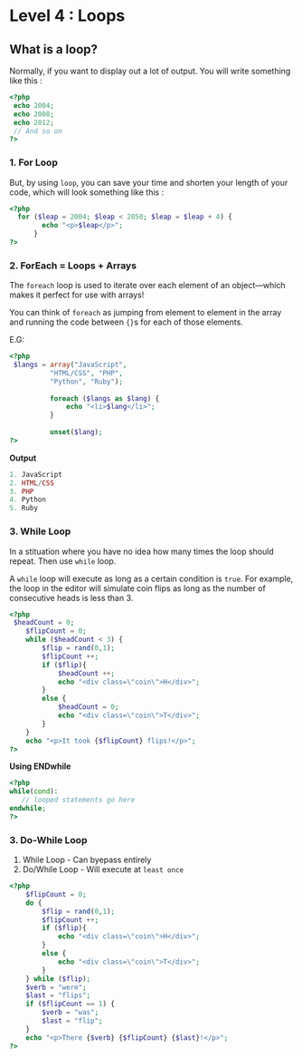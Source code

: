 # Level 4 : Loops
## What is a loop?

Normally, if you want to display out a lot of output. You will write something like this :

```php
<?php
 echo 2004;
 echo 2008;
 echo 2012;
 // And so on
?>
```

### 1. For Loop
But, by using `loop`, you can save your time and shorten your length of your code, which will look something like this : 

```php
<?php
  for ($leap = 2004; $leap < 2050; $leap = $leap + 4) {
        echo "<p>$leap</p>";
      }
?>
```

### 2. ForEach = Loops + Arrays 

The `foreach` loop is used to iterate over each element of an object—which makes it perfect for use with arrays!

You can think of `foreach` as jumping from element to element in the array and running the code between `{}`s for each of those elements.

E.G: 

```php
<?php
 $langs = array("JavaScript",
          "HTML/CSS", "PHP",
          "Python", "Ruby");
        
          foreach ($langs as $lang) {
              echo "<li>$lang</li>";
          }
        
          unset($lang);
?>
```
**Output**
```php
1. JavaScript 
2. HTML/CSS
3. PHP 
4. Python 
5. Ruby 
```

### 3. While Loop
In a stituation where you have no idea how many times the loop should repeat. Then use `while` loop.

A `while` loop will execute as long as a certain condition is `true`. For example, the loop in the editor will simulate coin flips as long as the number of consecutive heads is less than 3.

```php
<?php
 $headCount = 0;
	$flipCount = 0;
	while ($headCount < 3) {
		$flip = rand(0,1);
		$flipCount ++;
		if ($flip){
			$headCount ++;
			echo "<div class=\"coin\">H</div>";
		}
		else {
			$headCount = 0;
			echo "<div class=\"coin\">T</div>";
		}
	}
	echo "<p>It took {$flipCount} flips!</p>";
?>
```

**Using ENDwhile**
```php
<?php
while(cond):
   // looped statements go here
endwhile;
?>
```

### 3. Do-While Loop
1. While Loop - Can byepass entirely 
2. Do/While Loop - Will execute at `least once`

```php
<?php
	$flipCount = 0;
	do {
		$flip = rand(0,1);
		$flipCount ++;
		if ($flip){
			echo "<div class=\"coin\">H</div>";
		}
		else {
			echo "<div class=\"coin\">T</div>";
		}
	} while ($flip);
	$verb = "were";
	$last = "flips";
	if ($flipCount == 1) {
		$verb = "was";
		$last = "flip";
	}
	echo "<p>There {$verb} {$flipCount} {$last}!</p>";
?>
```